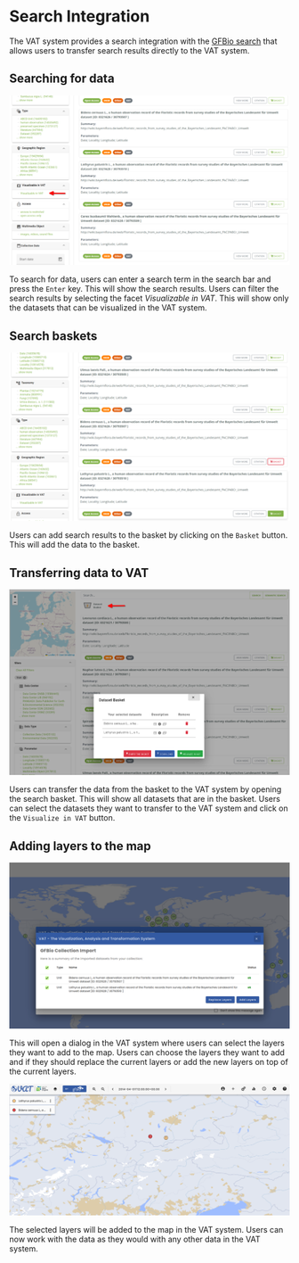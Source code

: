 # Search Integration

The VAT system provides a search integration with the [GFBio search](https://search.gfbio.org/) that allows users to transfer search results directly to the VAT system.

## Searching for data

![Visualizable in VAT](media/search-vis.png)

To search for data, users can enter a search term in the search bar and press the `Enter` key. This will show the search results.
Users can filter the search results by selecting the facet _Visualizable in VAT_.
This will show only the datasets that can be visualized in the VAT system.

## Search baskets

![Add to Basket](media/search-basket.png)

Users can add search results to the basket by clicking on the `Basket` button.
This will add the data to the basket.

## Transferring data to VAT

![Transfer to VAT](media/search-basket2.png)

Users can transfer the data from the basket to the VAT system by opening the search basket.
This will show all datasets that are in the basket.
Users can select the datasets they want to transfer to the VAT system and click on the `Visualize in VAT` button.

## Adding layers to the map

![Dialog in VAT](media/search-dialog.png)

This will open a dialog in the VAT system where users can select the layers they want to add to the map.
Users can choose the layers they want to add and if they should replace the current layers or add the new layers on top of the current layers.

![Layers in VAT](media/search-layer.png)

The selected layers will be added to the map in the VAT system.
Users can now work with the data as they would with any other data in the VAT system.
